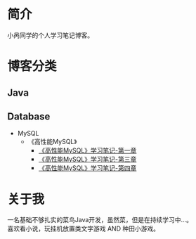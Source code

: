 # 简介
小呙同学的个人学习笔记博客。

# 博客分类
## Java


## Database
- MySQL
   - 《高性能MySQL》
      - [《高性能MySQL》学习笔记-第一章](https://github.com/ClassmateGuo/blog/issues/1)
      - [《高性能MySQL》学习笔记-第三章](https://github.com/ClassmateGuo/blog/issues/2)
      - [《高性能MySQL》学习笔记-第四章](https://github.com/ClassmateGuo/blog/issues/3)



# 关于我
一名基础不够扎实的菜鸟Java开发，虽然菜，但是在持续学习中...。<br>
喜欢看小说，玩挂机放置类文字游戏 AND 种田小游戏。
